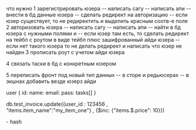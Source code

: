 что нужно
1 зарегистрировать юзера
 -- написать сагу
 -- написать апи
 -- внести в бд данные юзера
 -- сделать редирект на авторизацию
 -- если юзер существует, то не редиректить и выделить красным соотв-е поле
2 авторизовать юзера
  -- написать сагу
  -- написать апи
  -- найти в бд юзера с нужными полями и 
    -- если юзер там есть, то сделать редирект на тейбл с  роутом   в виде тейбл плюс зашифрованный айди юзера
    -- если нет такого юзера то не делать редирект и написать что юзер не найден
3 прописать роут с учетом айди юзера

4 связать таски в бд с конкретным юзером

5 переписать фронт под новый тип данных
 -- в сторе и редьюсерах
 -- в экшнах добавить везде юзерз айди

user {
	id:
	name:
	email:
	pass:
	tasks[]
}

db.test_invoice.update({user_id : 123456 , "items.item_name":"my_item_one"} , {$inc: {"items.$.price": 10}})

<!-- https://github.com/blueimp/JavaScript-MD5 --> - hash